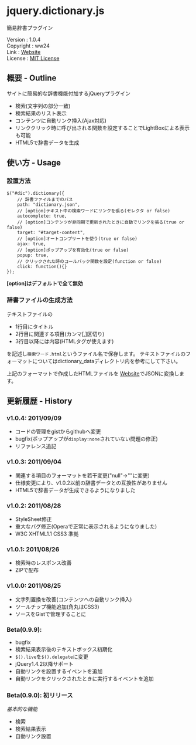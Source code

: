 jquery.dictionary.js
===
簡易辞書プラグイン

Version    	: 1.0.4  
Copyright	: ww24  
Link		: [Website](http://dev.ww24.jp/javascript/jquery-dictionary-js/)  
License		: [MIT License](http://www.opensource.org/licenses/mit-license.php)  


## 概要 - Outline
サイトに簡易的な辞書機能付加するjQueryプラグイン
* 検索(文字列の部分一致)
* 検索結果のリスト表示
* コンテンツに自動リンク挿入(Ajax対応)
* リンククリック時に呼び出される関数を設定することでLightBoxによる表示も可能
* HTML5で辞書データを生成


## 使い方 - Usage

### 設置方法

	$("#dic").dictionary({
		// 辞書ファイルまでのパス
		path: "dictionary.json",
		// [option]テキスト中の検索ワードにリンクを張る(セレクタ or false)
		autocomplete: true,
		// [option]コンテンツが非同期で更新されたときに自動でリンクを張る(true or false)
		target: "#target-content",
		// [option]オートコンプリートを使う(true or false)
		ajax: true,
		// [option]ポップアップを有効化(true or false)
		popup: true,
		// クリックされた時のコールバック関数を設定(function or false)
		click: function(){}
	});

**[option]はデフォルトで全て無効**


### 辞書ファイルの生成方法

テキストファイルの

- 1行目にタイトル
- 2行目に関連する項目(カンマ[,]区切り)
- 3行目以降には内容(HTMLタグが使えます)

を記述し`検索ワード.html`というファイル名で保存します。
テキストファイルのフォーマットについてはdictionary_dataディレクトリ内を参考にして下さい。

上記のフォーマットで作成したHTMLファイルを
[Website](http://dev.ww24.jp/javascript/jquery-dictionary-js/)でJSONに変換します。


## 更新履歴 - History

### v1.0.4: 2011/09/09
- コードの管理をgistからgithubへ変更
- bugfix(ポップアップが`display:none`されていない問題の修正)
- リファレンス追記

### v1.0.3: 2011/09/04
- 関連する項目のフォーマットを若干変更("null"→""に変更)
- 仕様変更により、v1.0.2以前の辞書データとの互換性がありません
- HTML5で辞書データが生成できるようになりました

### v1.0.2: 2011/08/28
- StyleSheet修正
- 重大なバグ修正(Operaで正常に表示されるようになりました)
- W3C XHTML1.1 CSS3 準拠

### v1.0.1: 2011/08/26
- 検索時のレスポンス改善
- ZIPで配布

### v1.0.0: 2011/08/25
- 文字列置換を改善(コンテンツへの自動リンク挿入)
- ツールチップ機能追加(角丸はCSS3)
- ソースをGistで管理することに

### Beta(0.9.9):
- bugfix
- 検索結果表示後のテキストボックス初期化
- `$().live`を`$().delegate`に変更
- jQuery1.4.2以降サポート
- 自動リンクを設置するイベントを追加
- 自動リンクをクリックされたときに実行するイベントを追加

### Beta(0.9.0): 初リリース
*基本的な機能*

- 検索
- 検索結果表示
- 自動リンク設置